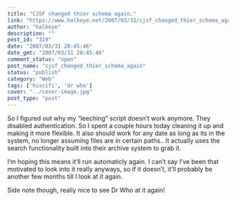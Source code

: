```yaml
---
title: "CJSF changed thier schema again."
link: "https://www.halkeye.net/2007/03/31/cjsf_changed_thier_schema_again/"
author: "halkeye"
description: ""
post_id: "319"
date: "2007/03/31 20:45:46"
date_gmt: "2007/03/31 20:45:46"
comment_status: "open"
post_name: "cjsf_changed_thier_schema_again"
status: "publish"
category: "Web"
tags: ['hiscifi', 'dr who']
cover: "../cover-image.jpg"
post_type: "post"
---
```


So I figured out why my “leeching” script doesn’t work anymore. They disabled authentication. So I spent a couple hours today cleaning it up and making it more flexible. It also should work for any date as long as its in the system, no longer assuming files are in certain paths.. It actually uses the search functionality built into their archive system to grab it.




I’m hoping this means it’ll run automaticly again. I can’t say I’ve been that motivated to look into it really anyways, so if it doesn’t, it’ll probably be another few months till I look at it again.




Side note though, really nice to see Dr Who at it again!
